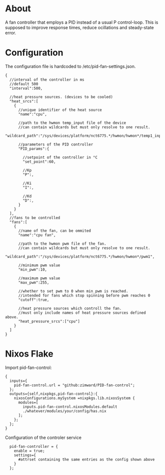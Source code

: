 # About

A fan controller that employs a PID instead of a usual P control-loop. This is supposed to improve response times,
reduce ocillations and steady-state error.

# Configuration

The configuration file is hardcoded to /etc/pid-fan-settings.json.

```
{
  //interval of the controller in ms
  //default 500
  "interval":500,

  //heat pressure sources. (devices to be cooled)
  "heat_srcs":[
    {
      //unique identifier of the heat source
      "name":"cpu",
      
      //path to the hwmon temp_input file of the device
      //can contain wildcards but must only resolve to one result.
      "wildcard_path":"/sys/devices/platform/nct6775.*/hwmon/hwmon*/temp1_input",
      
      //parameters of the PID controller
      "PID_params":{
      
        //setpoint of the controller in °C
        "set_point":60,
        
        //Kp
        "P":,
        
        //Ki
        "I":,
      
        //Kd
        "D":,
      }
    }
  ],
  //fans to be controlled
  "fans":[
    {
      //name of the fan, can be ommited
      "name":"cpu fan",
      
      //path to the hwmon pwm file of the fan.
      //can contain wildcards but must only resolve to one result.
      "wildcard_path":"/sys/devices/platform/nct6775.*/hwmon/hwmon*/pwm1",
      
      //minimum pwm value
      "min_pwm":10,
      
      //maximum pwm value
      "max_pwm":255,
      
      //whether to set pwm to 0 when min_pwm is reached.
      //intended for fans which stop spinning before pwm reaches 0
      "cutoff":true,
      
      //heat pressure sources which controll the fan.
      //must only include names of heat pressure sources defined above.
      "heat_pressure_srcs":["cpu"]
    }
  ]
}
```

# Nixos Flake
Import pid-fan-control:
```
{
  inputs={
    pid-fan-control.url = "github:zimward/PID-fan-control";
  };
  outputs={self,nixpkgs,pid-fan-control}:{
    nixosConfigurations.mySystem =nixpkgs.lib.nixosSystem {
      modules=[
        inputs.pid-fan-control.nixosModules.default
        ./whatever/modules/your/config/has.nix
      ];
    };
  };
}
```
Configuration of the controler service
```
  pid-fan-controller = {
    enable = true;
    settings={
      #attrset containing the same entries as the config shown above
    }
  };

```
